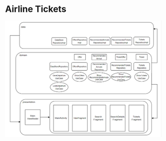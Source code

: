 # Airline Tickets

![app_diagramm](https://github.com/RUD0MIR/AirlineTickets/blob/main/app_diagram.png)
